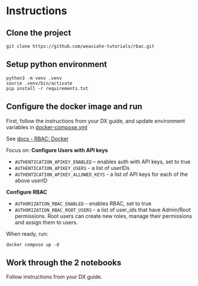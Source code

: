 

# Instructions

## Clone the project

```
git clone https://github.com/weaviate-tutorials/rbac.git
```

## Setup python environment

```
python3 -m venv .venv
source .venv/bin/activate
pip install -r requirements.txt
```

## Configure the docker image and run

First, follow the instructions from your DX guide, and update environment variables in [docker-compose.yml](./docker-compose.yml)

See [docs - RBAC: Docker](https://v1-29-rbac--tangerine-buttercream-20c32f.netlify.app/developers/weaviate/configuration/authorization#rbac-docker)

Focus on:
**Configure Users with API keys**
* `AUTHENTICATION_APIKEY_ENABLED` – enables auth with API keys, set to true
* `AUTHENTICATION_APIKEY_USERS` - a list of userIDs
* `AUTHENTICATION_APIKEY_ALLOWED_KEYS` - a list of API keys for each of the above userID

**Configure RBAC**
* `AUTHORIZATION_RBAC_ENABLED` - enables RBAC, set to true
* `AUTHORIZATION_RBAC_ROOT_USERS` - a list of user_ids that have Admin/Root permissions. Root users can create new roles, manage their permissions and assign them to users.

When ready, run:
```
docker compose up -d
```

## Work through the 2 notebooks
Follow instructions from your DX guide.